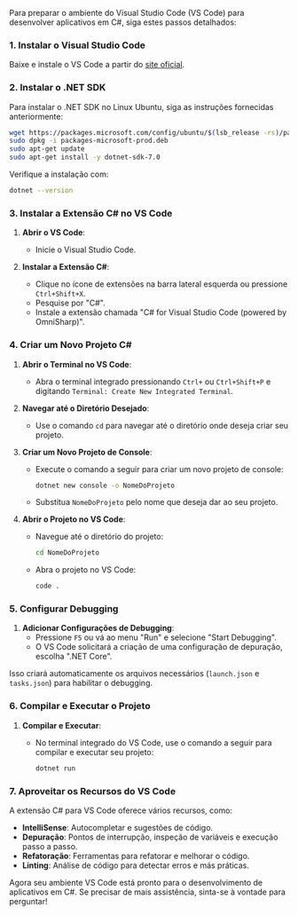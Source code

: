 
Para preparar o ambiente do Visual Studio Code (VS Code) para desenvolver aplicativos em C#, siga estes passos detalhados:

### 1. Instalar o Visual Studio Code

Baixe e instale o VS Code a partir do [site oficial](https://code.visualstudio.com/).

### 2. Instalar o .NET SDK

Para instalar o .NET SDK no Linux Ubuntu, siga as instruções fornecidas anteriormente:

```bash
wget https://packages.microsoft.com/config/ubuntu/$(lsb_release -rs)/packages-microsoft-prod.deb -O packages-microsoft-prod.deb
sudo dpkg -i packages-microsoft-prod.deb
sudo apt-get update
sudo apt-get install -y dotnet-sdk-7.0
```

Verifique a instalação com:

```bash
dotnet --version
```

### 3. Instalar a Extensão C# no VS Code

1. **Abrir o VS Code**:
   - Inicie o Visual Studio Code.

2. **Instalar a Extensão C#**:
   - Clique no ícone de extensões na barra lateral esquerda ou pressione `Ctrl+Shift+X`.
   - Pesquise por "C#".
   - Instale a extensão chamada "C# for Visual Studio Code (powered by OmniSharp)".

### 4. Criar um Novo Projeto C#

1. **Abrir o Terminal no VS Code**:
   - Abra o terminal integrado pressionando `Ctrl+` ou `Ctrl+Shift+P` e digitando `Terminal: Create New Integrated Terminal`.

2. **Navegar até o Diretório Desejado**:
   - Use o comando `cd` para navegar até o diretório onde deseja criar seu projeto.

3. **Criar um Novo Projeto de Console**:
   - Execute o comando a seguir para criar um novo projeto de console:

     ```bash
     dotnet new console -o NomeDoProjeto
     ```

   - Substitua `NomeDoProjeto` pelo nome que deseja dar ao seu projeto.

4. **Abrir o Projeto no VS Code**:
   - Navegue até o diretório do projeto:

     ```bash
     cd NomeDoProjeto
     ```

   - Abra o projeto no VS Code:

     ```bash
     code .
     ```

### 5. Configurar Debugging

1. **Adicionar Configurações de Debugging**:
   - Pressione `F5` ou vá ao menu "Run" e selecione "Start Debugging".
   - O VS Code solicitará a criação de uma configuração de depuração, escolha ".NET Core".

Isso criará automaticamente os arquivos necessários (`launch.json` e `tasks.json`) para habilitar o debugging.

### 6. Compilar e Executar o Projeto

1. **Compilar e Executar**:
   - No terminal integrado do VS Code, use o comando a seguir para compilar e executar seu projeto:

     ```bash
     dotnet run
     ```

### 7. Aproveitar os Recursos do VS Code

A extensão C# para VS Code oferece vários recursos, como:

- **IntelliSense**: Autocompletar e sugestões de código.
- **Depuração**: Pontos de interrupção, inspeção de variáveis e execução passo a passo.
- **Refatoração**: Ferramentas para refatorar e melhorar o código.
- **Linting**: Análise de código para detectar erros e más práticas.

Agora seu ambiente VS Code está pronto para o desenvolvimento de aplicativos em C#. Se precisar de mais assistência, sinta-se à vontade para perguntar!